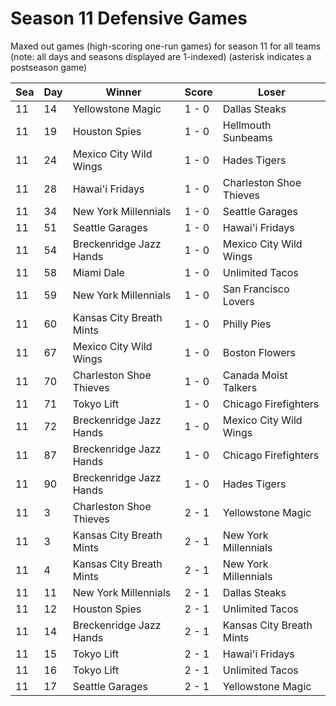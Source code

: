 # Season 11 Defensive Games



Maxed out games (high-scoring one-run games) for season 11 for all teams (note: all days and seasons displayed are 1-indexed) (asterisk indicates a postseason game)


| Sea | Day | Winner | Score | Loser | 
| ------ |------ |------ |------ |------ |
| 11 | 14 | Yellowstone Magic | 1 - 0 | Dallas Steaks | 
| 11 | 19 | Houston Spies | 1 - 0 | Hellmouth Sunbeams | 
| 11 | 24 | Mexico City Wild Wings | 1 - 0 | Hades Tigers | 
| 11 | 28 | Hawai'i Fridays | 1 - 0 | Charleston Shoe Thieves | 
| 11 | 34 | New York Millennials | 1 - 0 | Seattle Garages | 
| 11 | 51 | Seattle Garages | 1 - 0 | Hawai'i Fridays | 
| 11 | 54 | Breckenridge Jazz Hands | 1 - 0 | Mexico City Wild Wings | 
| 11 | 58 | Miami Dale | 1 - 0 | Unlimited Tacos | 
| 11 | 59 | New York Millennials | 1 - 0 | San Francisco Lovers | 
| 11 | 60 | Kansas City Breath Mints | 1 - 0 | Philly Pies | 
| 11 | 67 | Mexico City Wild Wings | 1 - 0 | Boston Flowers | 
| 11 | 70 | Charleston Shoe Thieves | 1 - 0 | Canada Moist Talkers | 
| 11 | 71 | Tokyo Lift | 1 - 0 | Chicago Firefighters | 
| 11 | 72 | Breckenridge Jazz Hands | 1 - 0 | Mexico City Wild Wings | 
| 11 | 87 | Breckenridge Jazz Hands | 1 - 0 | Chicago Firefighters | 
| 11 | 90 | Breckenridge Jazz Hands | 1 - 0 | Hades Tigers | 
| 11 | 3 | Charleston Shoe Thieves | 2 - 1 | Yellowstone Magic | 
| 11 | 3 | Kansas City Breath Mints | 2 - 1 | New York Millennials | 
| 11 | 4 | Kansas City Breath Mints | 2 - 1 | New York Millennials | 
| 11 | 11 | New York Millennials | 2 - 1 | Dallas Steaks | 
| 11 | 12 | Houston Spies | 2 - 1 | Unlimited Tacos | 
| 11 | 14 | Breckenridge Jazz Hands | 2 - 1 | Kansas City Breath Mints | 
| 11 | 15 | Tokyo Lift | 2 - 1 | Hawai'i Fridays | 
| 11 | 16 | Tokyo Lift | 2 - 1 | Unlimited Tacos | 
| 11 | 17 | Seattle Garages | 2 - 1 | Yellowstone Magic | 


